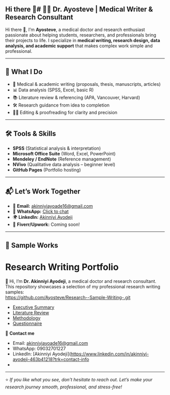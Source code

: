 ## Hi there 👋# 👨‍⚕️ Dr. Ayosteve | Medical Writer & Research Consultant  

Hi there 👋, I’m **Ayosteve**, a medical doctor and research enthusiast passionate about helping students, researchers, and professionals bring their projects to life. I specialize in **medical writing, research design, data analysis, and academic support** that makes complex work simple and professional.  

---

## 🧠 What I Do  
- 📑 Medical & academic writing (proposals, thesis, manuscripts, articles)  
- 📊 Data analysis (SPSS, Excel, basic R)  
- 📚 Literature review & referencing (APA, Vancouver, Harvard)  
- 🛠 Research guidance from idea to completion  
- ✍🏽 Editing & proofreading for clarity and precision  

---

## 🛠 Tools & Skills  
- **SPSS** (Statistical analysis & interpretation)  
- **Microsoft Office Suite** (Word, Excel, PowerPoint)  
- **Mendeley / EndNote** (Reference management)  
- **NVivo** (Qualitative data analysis – beginner level)  
- **GitHub Pages** (Portfolio hosting)  

---

## 📬 Let’s Work Together  
- 📩 **Email:** akinniyiayoade16@gmail.com  
- 📱 **WhatsApp:** [Click to chat](https://wa.me/2349032701227)  
- 🌍 **LinkedIn:** [Akinniyi Ayodeji](https://www.linkedin.com/in/akinniyi-ayodeji)  
- 💼 **Fiverr/Upwork:** Coming soon!  

---

## 📂 Sample Works  
# Research Writing Portfolio  

👋 Hi, I’m **Dr. Akinniyi Ayodeji**, a medical doctor and research consultant.  
This repository showcases a selection of my professional research writing samples:  
https://github.com/Ayosteve/Research--Sample-Writing-.git

- [Executive Summary](./Sample_Executive_Summary.pdf)  
- [Literature Review](./Sample_Literature_Review.pdf)  
- [Methodology](./Sample_Methodology.pdf)  
- [Questionnaire](./Sample_Questionnaire.pdf)  

📩 **Contact me**  
- Email: akinniyiayoade16@gmail.com  
- WhatsApp: 09032701227  
- LinkedIn: [Akinniyi Ayodeji](https://www.linkedin.com/in/akinniyi-ayodeji-463b41218?trk=contact-info
- 

---

⭐ *If you like what you see, don’t hesitate to reach out. Let’s make your research journey smooth, professional, and stress-free!*  


<!--
**Ayosteve/Ayosteve** is a ✨ _special_ ✨ repository because its `README.md` (this file) appears on your GitHub profile.

Here are some ideas to get you started:

- 🔭 I’m currently working on ...
- 🌱 I’m currently learning ...
- 👯 I’m looking to collaborate on ...
- 🤔 I’m looking for help with ...
- 💬 Ask me about ...
- 📫 How to reach me: ...
- 😄 Pronouns: ...
- ⚡ Fun fact: ...
-->
